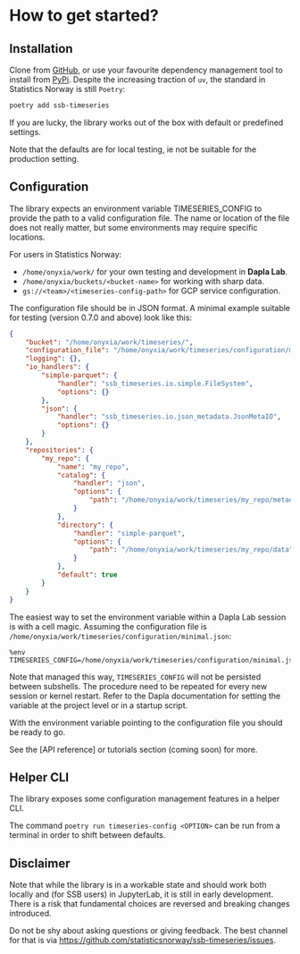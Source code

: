 # How to get started?

## Installation

Clone from [GitHub](https://github.com/statisticsnorway/ssb-timeseries/),
or use your favourite dependency management tool to install from [PyPi](https://pypi.org/project/ssb-timeseries/).
Despite the increasing traction of `uv`, the standard in Statistics Norway is still `Poetry`:

```bash
poetry add ssb-timeseries
```


If you are lucky, the library works out of the box with default or predefined settings.

Note that the defaults are for local testing, ie not be suitable for the production setting.

## Configuration

The library expects an environment variable TIMESERIES_CONFIG to provide the path to a valid configuration file. The name or location of the file does not really matter, but some environments may require specific locations.

For users in Statistics Norway:

- `/home/onyxia/work/` for your own testing and development in **Dapla Lab**.
- `/home/onyxia/buckets/<bucket-name>` for working with sharp data.
- `gs://<team>/<timeseries-config-path>` for GCP service configuration.

The configuration file should be in JSON format.
A minimal example suitable for testing (version 0.7.0 and above) look like this:

```json
{
    "bucket": "/home/onyxia/work/timeseries/",
    "configuration_file": "/home/onyxia/work/timeseries/configuration/minimal.json",
    "logging": {},
    "io_handlers": {
        "simple-parquet": {
            "handler": "ssb_timeseries.io.simple.FileSystem",
            "options": {}
        },
        "json": {
            "handler": "ssb_timeseries.io.json_metadata.JsonMetaIO",
            "options": {}
        }
    },
    "repositories": {
        "my_repo": {
            "name": "my_repo",
            "catalog": {
                "handler": "json",
                "options": {
                    "path": "/home/onyxia/work/timeseries/my_repo/metadata"
                }
            },
            "directory": {
                "handler": "simple-parquet",
                "options": {
                    "path": "/home/onyxia/work/timeseries/my_repo/data"
                }
            },
            "default": true
        }
    }
}
```

The easiest way to set the environment variable within a Dapla Lab session is with a cell magic.
Assuming the configuration file is `/home/onyxia/work/timeseries/configuration/minimal.json`:

```
%env TIMESERIES_CONFIG=/home/onyxia/work/timeseries/configuration/minimal.json
```

Note that managed this way, `TIMESERIES_CONFIG` will not be persisted between subshells.
The procedure need to be repeated for every new session or kernel restart.
Refer to the Dapla documentation for setting the variable at the project level or in a startup script.

With the environment variable pointing to the configuration file you should be ready to go.

See the [API reference] or tutorials section (coming soon) for more.

## Helper CLI

The library exposes some configuration management features in a helper CLI.


The command `poetry run timeseries-config <OPTION>` can be run from a terminal in order to shift between defaults.

## Disclaimer

Note that while the library is in a workable state and should work both locally and (for SSB users) in JupyterLab, it is still in early development. There is a risk that fundamental choices are reversed and breaking changes introduced.

Do not be shy about asking questions or giving feedback. The best channel for that is via https://github.com/statisticsnorway/ssb-timeseries/issues.
